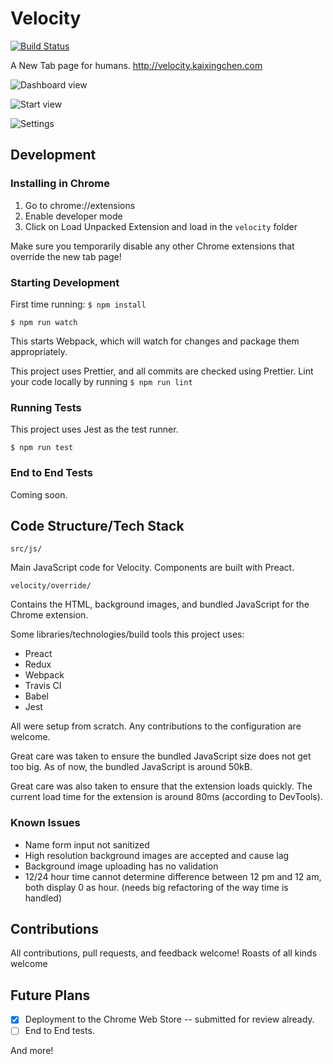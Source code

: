 # Velocity
[![Build Status](https://travis-ci.com/kx-chen/velocity.svg?token=shUduPKcLXQRPp5hZihq&branch=master)](https://travis-ci.com/kx-chen/velocity)

A New Tab page for humans. http://velocity.kaixingchen.com

![Dashboard view](screenshots/main.png?raw=true "Dashboard view")

![Start view](screenshots/start.png?raw=true "Start view")

![Settings](screenshots/settings.png?raw=true "Settings")

## Development

### Installing in Chrome
1. Go to chrome://extensions
2. Enable developer mode
3. Click on Load Unpacked Extension and load in the `velocity` folder

Make sure you temporarily disable any other Chrome extensions that override the new tab page!

### Starting Development
First time running: 
```$ npm install```

```$ npm run watch```

This starts Webpack, which will watch for changes and package them appropriately.

This project uses Prettier, and all commits are checked using Prettier. Lint your code locally by running ```$ npm run lint```

### Running Tests
This project uses Jest as the test runner.

```$ npm run test```

### End to End Tests

Coming soon.

## Code Structure/Tech Stack

`src/js/`

Main JavaScript code for Velocity. Components are built with Preact.

`velocity/override/`

Contains the HTML, background images, and bundled JavaScript for the Chrome extension. 

Some libraries/technologies/build tools this project uses:
* Preact
* Redux
* Webpack
* Travis CI
* Babel
* Jest

All were setup from scratch. Any contributions to the configuration are welcome. 

Great care was taken to ensure the bundled JavaScript size does not get too big. 
As of now, the bundled JavaScript is around 50kB.

Great care was also taken to ensure that the extension loads quickly. 
The current load time for the extension is around 80ms (according to DevTools).


### Known Issues
* Name form input not sanitized
* High resolution background images are accepted and cause lag
* Background image uploading has no validation
* 12/24 hour time cannot determine difference between 12 pm and 12 am, both display 0 as hour. 
(needs big refactoring of the way time is handled)


## Contributions

All contributions, pull requests, and feedback welcome! Roasts of all kinds welcome

## Future Plans
* [x]  Deployment to the Chrome Web Store -- submitted for review already.
* [ ] End to End tests.

And more!
